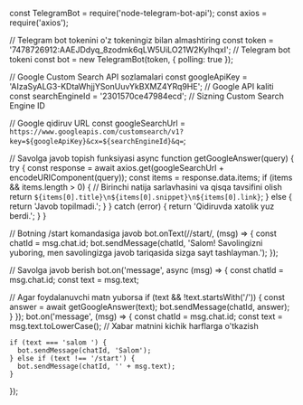 

const TelegramBot = require('node-telegram-bot-api');
const axios = require('axios');

// Telegram bot tokenini o'z tokeningiz bilan almashtiring
const token = '7478726912:AAEJDdyq_8zodmk6qLW5UiLO21W2KyIhqxI'; // Telegram bot tokeni
const bot = new TelegramBot(token, { polling: true });

// Google Custom Search API sozlamalari
const googleApiKey = 'AIzaSyALG3-KDtaWhjjYSonUuvYkBXMZ4YRq9HE'; // Google API kaliti
const searchEngineId = '2301570ce47984ecd'; // Sizning Custom Search Engine ID

// Google qidiruv URL
const googleSearchUrl = `https://www.googleapis.com/customsearch/v1?key=${googleApiKey}&cx=${searchEngineId}&q=`;

// Savolga javob topish funksiyasi
async function getGoogleAnswer(query) {
  try {
    const response = await axios.get(googleSearchUrl + encodeURIComponent(query));
    const items = response.data.items;
    if (items && items.length > 0) {
      // Birinchi natija sarlavhasini va qisqa tavsifini olish
      return `${items[0].title}\n${items[0].snippet}\n${items[0].link}`;
    } else {
      return 'Javob topilmadi.';
    }
  } catch (error) {
    return 'Qidiruvda xatolik yuz berdi.';
  }
}

// Botning /start komandasiga javob
bot.onText(/\/start/, (msg) => {
  const chatId = msg.chat.id;
  bot.sendMessage(chatId, 'Salom! Savolingizni yuboring, men savolingizga javob tariqasida  sizga sayt tashlayman.');
});

// Savolga javob berish
bot.on('message', async (msg) => {
  const chatId = msg.chat.id;
  const text = msg.text;

  // Agar foydalanuvchi matn yuborsa
  if (text && !text.startsWith('/')) {
    const answer = await getGoogleAnswer(text);
    bot.sendMessage(chatId, answer);
  }
});
bot.on('message', (msg) => {
    const chatId = msg.chat.id;
    const text = msg.text.toLowerCase(); // Xabar matnini kichik harflarga o'tkazish
  
    if (text === 'salom ') {
      bot.sendMessage(chatId, 'Salom');
    } else if (text !== '/start') {
      bot.sendMessage(chatId, '' + msg.text);
    }
  });
